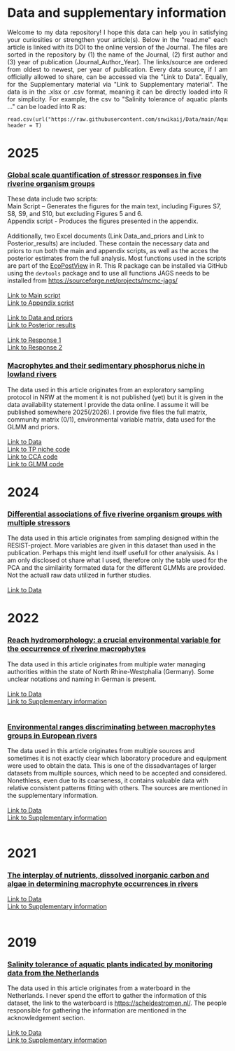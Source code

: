 # Data and supplementary information<br />
<p align="justify">
Welcome to my data repository! I hope this data can help you in satisfying your curiosities or strengthen your article(s). Below in the "read.me" each article is linked with its DOI to the online version of the Journal. The files are sorted in the repository by (1) the name of the Journal, (2) first author and (3) year of publication (Journal_Author_Year). The links/source  are ordered from oldest to newest, per year of publication. Every data source, if I am officially allowed to share, can be accessed via the "Link to Data". Equally, for the Supplementary material via "Link to Supplementary material". The data is in the .xlsx or .csv format, meaning it can be directly loaded into R for simplicity. For example, the csv to "Salinity tolerance of aquatic plants ..." can be loaded into R as: 

```
read.csv(url("https://raw.githubusercontent.com/snwikaij/Data/main/Aquatic_Botany_Kaijser_et_al._2019.csv"), header = T)
```

# 2025
### [Global scale quantification of stressor responses in five riverine organism groups](...)<br />
These data include two scripts:<br />
Main Script – Generates the figures for the main text, including Figures S7, S8, S9, and S10, but excluding Figures 5 and 6. <br />
Appendix script - Produces the figures presented in the appendix. <br />
<br />
Additionally, two Excel documents (Link Data_and_priors and Link to Posterior_results) are included. These contain the necessary data and priors to run both the main and appendix scripts, as well as the acces the posterior estimates from the full analysis.
Most functions used in the scripts are part of the  [EcoPostView](https://snwikaij.github.io/EcoPostView/EcoPostView.html) in R. This R package can be installed via GitHub using the `devtools` package and to use all functions JAGS needs to be installed from https://sourceforge.net/projects/mcmc-jags/ <br /> 
<br />
[Link to Main script](https://github.com/snwikaij/Data/blob/main/Unknown_Kaijser_et_al._2025_Main_script.R)<br />
[Link to Appendix script](https://github.com/snwikaij/Data/blob/main/Unknown_Kaijser_et_al._2025_Appendix_script.R)<br />
<br />
[Link to Data and priors](https://github.com/snwikaij/Data/blob/main/Unknown_Kaijser_et_al._2025_Supplementary_Information_2.xlsx)<br />
[Link to Posterior results](https://github.com/snwikaij/Data/blob/main/Unknown_Kaijser_et_al._2025_Supplementary_Information_3.xlsx)<br />
<br />
[Link to Response 1](https://github.com/snwikaij/Data/blob/main/Unknown_Kaijser_et_al._2025_Simulates_Precision_Error_Response_1.R)<br />
[Link to Response 2](https://github.com/snwikaij/Data/blob/main/Unknown_Kaijser_et_al._2025_Stochastic_Simulates_Response_2.xlsx)<br />

### [Macrophytes and their sedimentary phosphorus niche in lowland rivers](...) <br />
The data used in this article originates from an exploratory sampling protocol in NRW at the moment it is not published (yet) but it is given in the data availability statement I provide the data online. I assume it will be published somewhere 2025(/2026). I provide five files the full matrix, community matrix (0/1), environmental variable matrix, data used for the GLMM and priors. <br />
<br />
[Link to Data](https://github.com/snwikaij/Data/blob/main/Unknown_Kaijser_et_al._2025.xlsx)<br />
[Link to TP niche code](https://github.com/snwikaij/Data/blob/main/Unknown_Kaijser_et_al._niche_TP.R)<br />
[Link to CCA code](https://github.com/snwikaij/Data/blob/main/Unknown_Kaijser_et_al._2025_cca.R)<br />
[Link to GLMM code](https://github.com/snwikaij/Data/blob/main/Unknown_Kaijser_et_al._GLMM_TP.R)<br />

# 2024
### [Differential associations of five riverine organism groups with multiple stressors](https://www.sciencedirect.com/science/article/pii/S0048969724032522?via%3Dihub) <br />
The data used in this article originates from sampling designed within the RESIST-project. More variables are given in this dataset than used in the publication. Perhaps this might lend itself usefull for other analysisis. As I am only disclosed ot share what I used, therefore only the table used for the PCA and the similairity formated data for the different GLMMs are provided. Not the actuall raw data utilized in further studies. <br />
<br />
[Link to Data](https://github.com/snwikaij/Data/blob/main/STOTEN_Kaijser_et_al._2024.xlsx)<br />

# 2022
### [Reach hydromorphology: a crucial environmental variable for the occurrence of riverine macrophytes](https://link.springer.com/article/10.1007/s10750-022-04983-w)<br />
The data used in this article originates from multiple water managing authorities within the state of North Rhine-Westphalia (Germany). Some unclear notations and naming in German is present.<br />
<br />
[Link to Data](https://github.com/snwikaij/Data/blob/main/Hydrobiologia_Kaijser_et_al._2022.csv)<br />
[Link to Supplementary information](https://github.com/snwikaij/Data/blob/main/Hydrobiologia_Kaijser_et_al._Supplementary_information.docx)<br />
<br />

### [Environmental ranges discriminating between macrophytes groups in European rivers](https://doi.org/10.1371/journal.pone.0269744)<br />
The data used in this article originates from multiple sources and sometimes it is not exactly clear which laboratory procedure and equipment were used to obtain the data. This is one of the dissadvantages of larger datasets from multiple sources, which need to be accepted and considered. Nonethless, even due to its coarseness, it contains valuable data with relative consistent patterns fitting with others. The sources are mentioned in the supplementary information.<br />
<br />
[Link to Data](https://github.com/snwikaij/Data/blob/main/PLOS_One_Kaijser_et_al._2022.csv)<br />
[Link to Supplementary information](https://github.com/snwikaij/Data/blob/main/PLOS_One_Kaijser_et_al._2022_Supplementary_information.docx)<br />
<br />

# 2021
### [The interplay of nutrients, dissolved inorganic carbon and algae in determining macrophyte occurrences in rivers](https://doi.org/10.1016/j.scitotenv.2021.146728)<br />
[Link to Data](https://github.com/snwikaij/Data/blob/main/STOTEN_Kaijser_et_al._2021_macrophytes.csv)<br />
[Link to Supplementary information](https://github.com/snwikaij/Data/blob/main/STOTEN_Kaijser_et_al._2021_Supplementary_information.docx)<br />
<br />

# 2019
### [Salinity tolerance of aquatic plants indicated by monitoring data from the Netherlands](https://doi.org/10.1016/j.aquabot.2019.103129)<br />
The data used in this article originates from a waterboard in the Netherlands. I never spend the effort to gather the information of this dataset, the link to the waterboard is https://scheldestromen.nl/. The people responsible for gathering the information are mentioned in the acknowledgement section.<br />
<br />
[Link to Data](https://github.com/snwikaij/Data/blob/main/Aquatic_Botany_Kaijser_et_al._2019.csv)<br />
[Link to Supplementary information](https://github.com/snwikaij/Data/blob/main/Aquatic_Botany_Kaijser_et_al._2019_Supplementary_information.docx)<br />
<br />
</p>







